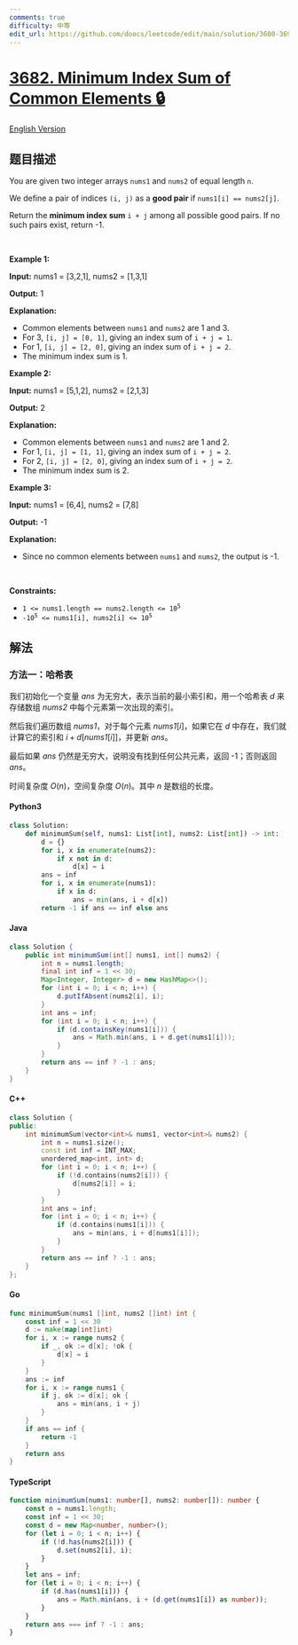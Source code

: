 ```yaml
---
comments: true
difficulty: 中等
edit_url: https://github.com/doocs/leetcode/edit/main/solution/3600-3699/3682.Minimum%20Index%20Sum%20of%20Common%20Elements/README.md
---
```


<!-- problem:start -->

# [3682. Minimum Index Sum of Common Elements 🔒](https://leetcode.cn/problems/minimum-index-sum-of-common-elements)

[English Version](/solution/3600-3699/3682.Minimum%20Index%20Sum%20of%20Common%20Elements/README_EN.md)

## 题目描述

<!-- description:start -->

<p>You are given two integer arrays <code>nums1</code> and <code>nums2</code> of equal length <code>n</code>.</p>

<p>We define a pair of indices <code>(i, j)</code> as a <strong>good pair</strong> if <code>nums1[i] == nums2[j]</code>.</p>

<p>Return the <strong>minimum index sum</strong> <code>i + j</code> among all possible good pairs. If no such pairs exist, return -1.</p>

<p>&nbsp;</p>
<p><strong class="example">Example 1:</strong></p>

<div class="example-block">
<p><strong>Input:</strong> <span class="example-io">nums1 = [3,2,1], nums2 = [1,3,1]</span></p>

<p><strong>Output:</strong> <span class="example-io">1</span></p>

<p><strong>Explanation:</strong></p>

<ul>
	<li>Common elements between <code>nums1</code> and <code>nums2</code> are 1 and 3.</li>
	<li>For 3, <code>[i, j] = [0, 1]</code>, giving an index sum of <code>i + j = 1</code>.</li>
	<li>For 1, <code>[i, j] = [2, 0]</code>, giving an index sum of <code>i + j = 2</code>.</li>
	<li>The minimum index sum is 1.</li>
</ul>
</div>

<p><strong class="example">Example 2:</strong></p>

<div class="example-block">
<p><strong>Input:</strong> <span class="example-io">nums1 = [5,1,2], nums2 = [2,1,3]</span></p>

<p><strong>Output:</strong> <span class="example-io">2</span></p>

<p><strong>Explanation:</strong></p>

<ul>
	<li>Common elements between <code>nums1</code> and <code>nums2</code> are 1 and 2.</li>
	<li>For 1, <code>[i, j] = [1, 1]</code>, giving an index sum of <code>i + j = 2</code>.</li>
	<li>For 2, <code>[i, j] = [2, 0]</code>, giving an index sum of <code>i + j = 2</code>.</li>
	<li>The minimum index sum is 2.</li>
</ul>
</div>

<p><strong class="example">Example 3:</strong></p>

<div class="example-block">
<p><strong>Input:</strong> <span class="example-io">nums1 = [6,4], nums2 = [7,8]</span></p>

<p><strong>Output:</strong> <span class="example-io">-1</span></p>

<p><strong>Explanation:</strong></p>

<ul>
	<li>Since no common elements between <code>nums1</code> and <code>nums2</code>, the output is -1.</li>
</ul>
</div>

<p>&nbsp;</p>
<p><strong>Constraints:</strong></p>

<ul>
	<li><code>1 &lt;= nums1.length == nums2.length &lt;= 10<sup>5</sup></code></li>
	<li><code>-10<sup>5</sup> &lt;= nums1[i], nums2[i] &lt;= 10<sup>5</sup></code></li>
</ul>

<!-- description:end -->

## 解法

<!-- solution:start -->

### 方法一：哈希表

我们初始化一个变量 $\textit{ans}$ 为无穷大，表示当前的最小索引和，用一个哈希表 $\textit{d}$ 来存储数组 $\textit{nums2}$ 中每个元素第一次出现的索引。

然后我们遍历数组 $\textit{nums1}$，对于每个元素 $\textit{nums1}[i]$，如果它在 $\textit{d}$ 中存在，我们就计算它的索引和 $i + \textit{d}[\textit{nums1}[i]]$，并更新 $\textit{ans}$。

最后如果 $\textit{ans}$ 仍然是无穷大，说明没有找到任何公共元素，返回 -1；否则返回 $\textit{ans}$。

时间复杂度 $O(n)$，空间复杂度 $O(n)$。其中 $n$ 是数组的长度。

<!-- tabs:start -->

#### Python3

```python
class Solution:
    def minimumSum(self, nums1: List[int], nums2: List[int]) -> int:
        d = {}
        for i, x in enumerate(nums2):
            if x not in d:
                d[x] = i
        ans = inf
        for i, x in enumerate(nums1):
            if x in d:
                ans = min(ans, i + d[x])
        return -1 if ans == inf else ans
```

#### Java

```java
class Solution {
    public int minimumSum(int[] nums1, int[] nums2) {
        int n = nums1.length;
        final int inf = 1 << 30;
        Map<Integer, Integer> d = new HashMap<>();
        for (int i = 0; i < n; i++) {
            d.putIfAbsent(nums2[i], i);
        }
        int ans = inf;
        for (int i = 0; i < n; i++) {
            if (d.containsKey(nums1[i])) {
                ans = Math.min(ans, i + d.get(nums1[i]));
            }
        }
        return ans == inf ? -1 : ans;
    }
}
```

#### C++

```cpp
class Solution {
public:
    int minimumSum(vector<int>& nums1, vector<int>& nums2) {
        int n = nums1.size();
        const int inf = INT_MAX;
        unordered_map<int, int> d;
        for (int i = 0; i < n; i++) {
            if (!d.contains(nums2[i])) {
                d[nums2[i]] = i;
            }
        }
        int ans = inf;
        for (int i = 0; i < n; i++) {
            if (d.contains(nums1[i])) {
                ans = min(ans, i + d[nums1[i]]);
            }
        }
        return ans == inf ? -1 : ans;
    }
};
```

#### Go

```go
func minimumSum(nums1 []int, nums2 []int) int {
	const inf = 1 << 30
	d := make(map[int]int)
	for i, x := range nums2 {
		if _, ok := d[x]; !ok {
			d[x] = i
		}
	}
	ans := inf
	for i, x := range nums1 {
		if j, ok := d[x]; ok {
            ans = min(ans, i + j)
		}
	}
	if ans == inf {
		return -1
	}
	return ans
}
```

#### TypeScript

```ts
function minimumSum(nums1: number[], nums2: number[]): number {
    const n = nums1.length;
    const inf = 1 << 30;
    const d = new Map<number, number>();
    for (let i = 0; i < n; i++) {
        if (!d.has(nums2[i])) {
            d.set(nums2[i], i);
        }
    }
    let ans = inf;
    for (let i = 0; i < n; i++) {
        if (d.has(nums1[i])) {
            ans = Math.min(ans, i + (d.get(nums1[i]) as number));
        }
    }
    return ans === inf ? -1 : ans;
}
```

<!-- tabs:end -->

<!-- solution:end -->

<!-- problem:end -->
